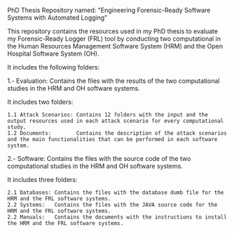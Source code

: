 PhD Thesis Repository named: "Engineering Forensic-Ready Software Systems with Automated Logging"

This repository contains the resources used in my PhD thesis to evaluate my Forensic-Ready Logger (FRL) tool by conducting two computational in the Human Resources Management Software System (HRM) and the Open Hospital Software System (OH).

It includes the following folders:

1.- Evaluation: Contains the files with the results of the two computational studies in the HRM and OH software systems.

It includes two folders:
```
1.1 Attack Scenarios: Contains 12 folders with the input and the output resources used in each attack scenario for every computational study. 
1.2 Documents:        Contains the description of the attack scenarios and the main functionalities that can be performed in each software system.
```

2.- Software: Contains the files with the source code of the two computational studies in the HRM and OH software systems.

It includes three folders:
```
2.1 Databases: Contains the files with the database dumb file for the HRM and the FRL software systems. 
2.2 Systems:   Contains the files with the JAVA source code for the HRM and the FRL software systems. 
2.2 Manuals:   Contains the documents with the instructions to install the HRM and the FRL software systems.
```
